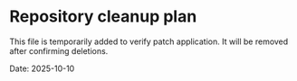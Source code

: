 Repository cleanup plan
=======================

This file is temporarily added to verify patch application. It will be removed after confirming deletions.

Date: 2025-10-10
